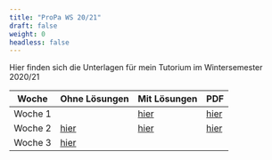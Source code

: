 ```yaml
---
title: "ProPa WS 20/21"
draft: false
weight: 0
headless: false
---
```

Hier finden sich die Unterlagen für mein Tutorium im Wintersemester 2020/21

| Woche					| Ohne Lösungen					| Mit Lösungen				| PDF						|
|-----------------------|-------------------------------|---------------------------|---------------------------|
| Woche 1				| 								| [hier](Tutorium_1.html)	| [hier](Tutorium_1.pdf)	|
| Woche 2				| [hier](Tutorium_2_pre.html)	| [hier](Tutorium_2.html)	| [hier](Tutorium_2.pdf)	|
| Woche 3				| [hier](Tutorium_3_pre.html)	| | |